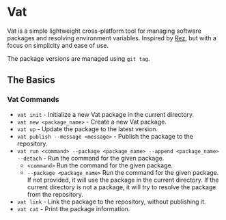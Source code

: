 # Vat

Vat is a simple lightweight cross-platform tool for managing software packages and resolving environment variables. Inspired by [Rez](https://github.com/AcademySoftwareFoundation/rez), but with a focus on simplicity and ease of use.


The package versions are managed using `git tag`.


## The Basics
### Vat Commands
- `vat init` - Initialize a new Vat package in the current directory.
- `vat new <package_name>` - Create a new Vat package.
- `vat up` - Update the package to the latest version.
- `vat publish --message <message>` - Publish the package to the repository.
- `vat run <command> --package <package_name> --append <package_name> --detach` - Run the command for the given package.
  - `<command>` Run the command for the given package.
  - `--package <package_name>` Run the command for the given package. If not provided, it will use the package in the current directory. If the current directory is not a package, it will try to resolve the package from the repository.
- `vat link` - Link the package to the repository, without publishing it.
- `vat cat` - Print the package information.

